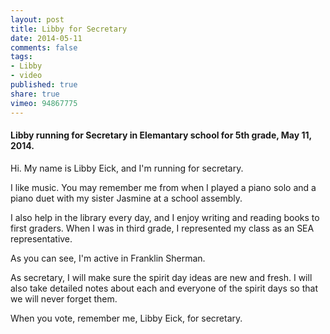 ```yaml
---
layout: post
title: Libby for Secretary
date: 2014-05-11
comments: false
tags:
- Libby
- video
published: true
share: true
vimeo: 94867775
---
```

#### Libby running for Secretary in Elemantary school for 5th grade, May 11, 2014.

Hi. My name is Libby Eick, and I'm running for secretary.

I like music. You may remember me from when I played a piano solo and a piano duet with my sister Jasmine at a school assembly.

I also help in the library every day, and I enjoy writing and reading books to first graders. When I was in third grade, I represented my class as an SEA representative.

As you can see, I'm active in Franklin Sherman.

As secretary, I will make sure the spirit day ideas are new and fresh. I will also take detailed notes about each and everyone of the spirit days so that we will never forget them.

When you vote, remember me, Libby Eick, for secretary.